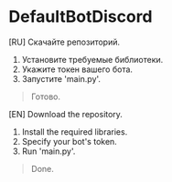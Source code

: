 # DefaultBotDiscord

[RU] Скачайте репозиторий.

1. Установите требуемые библиотеки.
2. Укажите токен вашего бота.
3. Запустите 'main.py'.

> Готово.

[EN] Download the repository.

1. Install the required libraries.
2. Specify your bot's token.
3. Run 'main.py'.

> Done.
